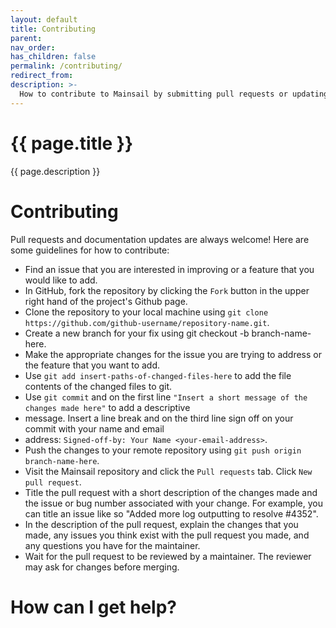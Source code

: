 ```yaml
---
layout: default
title: Contributing
parent:
nav_order:
has_children: false
permalink: /contributing/
redirect_from:
description: >-
  How to contribute to Mainsail by submitting pull requests or updating documentation.
---
```

 # {{ page.title }}
{{ page.description }}

# Contributing

Pull requests and documentation updates are always welcome! Here are some guidelines for how to contribute:

* Find an issue that you are interested in improving or a feature that you would like to add.
* In GitHub, fork the repository by clicking the `Fork` button in the upper right hand of the project's Github page.
* Clone the repository to your local machine using `git clone https://github.com/github-username/repository-name.git`.
* Create a new branch for your fix using git checkout -b branch-name-here.
* Make the appropriate changes for the issue you are trying to address or the feature that you want to add.
* Use `git add insert-paths-of-changed-files-here` to add the file contents of the changed files to git.
* Use `git commit` and on the first line `"Insert a short message of the changes made here"` to add a descriptive
* message. Insert a line break and on the third line sign off on your commit with your name and email
* address: `Signed-off-by: Your Name <your-email-address>`.
* Push the changes to your remote repository using `git push origin branch-name-here`.
* Visit the Mainsail repository and click the `Pull requests` tab.  Click `New pull request`.
* Title the pull request with a short description of the changes made and the issue or bug number associated
with your change. For example, you can title an issue like so "Added more log outputting to resolve #4352".
* In the description of the pull request, explain the changes that you made, any issues you think exist with the
pull request you made, and any questions you have for the maintainer.
* Wait for the pull request to be reviewed by a maintainer.  The reviewer may ask for changes before merging.


# How can I get help?


